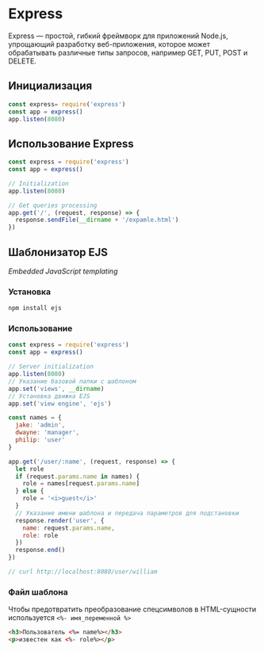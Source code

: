 # Express

Express — простой, гибкий фреймворк для приложений Node.js, упрощающий разработку веб-приложения, которое может обрабатывать различные типы запросов, например GET, PUT, POST и DELETE.

## Инициализация

```javascript
const express= require('express')
const app = express()
app.listen(8080)
```

## Использование Express

```javascript
const express = require('express')
const app = express()

// Initialization
app.listen(8080)

// Get queries processing
app.get('/', (request, response) => {
  response.sendFile(__dirname + '/expamle.html')
})
```
## Шаблонизатор EJS
*Embedded JavaScript templating*

### Установка
```bash
npm install ejs
```

### Использование

```javascript
const express = require('express')
const app = express()

// Server initialization
app.listen(8080)
// Указание базовой папки с шаблоном
app.set('views', __dirname)
// Установка движка EJS
app.set('view engine', 'ejs')

const names = {
  jake: 'admin',
  dwayne: 'manager',
  philip: 'user'
}

app.get('/user/:name', (request, response) => {
  let role
  if (request.params.name in names) {
    role = names[request.params.name]
  } else {
    role = '<i>guest</i>'
  }
  // Указание имени шаблона и передача параметров для подстановки
  response.render('user', {
    name: request.params.name,
    role: role
  })
  response.end()
})

// curl http://localhost:8080/user/william

```

### Файл шаблона

Чтобы предотвратить преобразование
спецсимволов в HTML-сущности
используется `<%- имя_переменной %>`

```html
<h3>Пользователь <%= name%></h3>
<p>известен как <%- role%></p>
```
